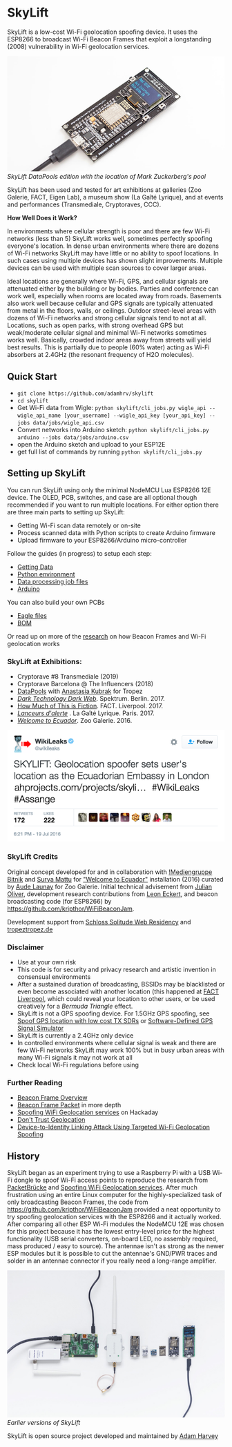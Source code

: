 # SkyLift

SkyLift is a low-cost Wi-Fi geolocation spoofing device. It uses the ESP8266 to broadcast Wi-Fi Beacon Frames that exploit a longstanding (2008) vulnerability in Wi-Fi geolocation services.

![](docs/images/skylift_angle.jpg)*SkyLift DataPools edition with the location of Mark Zuckerberg's pool*

SkyLift has been used and tested for art exhibitions at galleries (Zoo Galerie, FACT, Eigen Lab), a museum show (La Gaîté Lyrique), and at events and performances (Transmediale, Cryptoraves, CCC).

**How Well Does it Work?**

In environments where cellular strength is poor and there are few Wi-Fi networks (less than 5) SkyLift works well, sometimes perfectly spoofing everyone's location. In dense urban environments where there are dozens of Wi-Fi networks SkyLift may have little or no ability to spoof locations. In such cases using multiple devices has shown slight improvements. Multiple devices can be used with multiple scan sources to cover larger areas.

Ideal locations are generally where Wi-Fi, GPS, and cellular signals are attenuated either by the building or by bodies. Parties and conference can work well, especially when rooms are located away from roads. Basements also work well because cellular and GPS signals are typically attenuated from metal in the floors, walls, or ceilings. Outdoor street-level areas with dozens of Wi-Fi networks and strong cellular signals tend to not at all. Locations, such as open parks, with strong overhead GPS but weak/moderate cellular signal and minimal Wi-Fi networks sometimes works well. Basically, crowded indoor areas away from streets will yield best results. This is partially due to people (60% water) acting as Wi-Fi absorbers at 2.4GHz (the resonant frequency of H2O molecules).

## Quick Start

- `git clone https://github.com/adamhrv/skylift`
- `cd skylift`
- Get Wi-Fi data from Wigle: `python skylift/cli_jobs.py wigle_api --wigle_api_name [your_username] --wigle_api_key [your_api_key] --jobs data/jobs/wigle_api.csv`
- Convert networks into Arduino sketch:  `python skylift/cli_jobs.py arduino --jobs data/jobs/arduino.csv`
- open the Arduino sketch and upload to your ESP12E
- get full list of commands by running `python skylift/cli_jobs.py`


## Setting up SkyLift

You can run SkyLift using only the minimal NodeMCU Lua ESP8266 12E device. The OLED, PCB, switches, and case are all optional though recommended if you want to run multiple locations. For either option there are three main parts to setting up SkyLift:

- Getting Wi-Fi scan data remotely or on-site 
- Process scanned data with Python scripts to create Arduino firmware
- Upload firmware to your ESP8266/Arduino micro-controller

Follow the guides (in progress) to setup each step:

- [Getting Data](docs/scanning.md)
- [Python environment](docs/python.md)
- [Data processing job files](docs/jobs.md)
- [Arduino](docs/arduino.md)


You can also build your own PCBs 

- [Eagle files](docs/cad.md)
- [BOM](docs/bom.md)

Or read up on more of the [research](docs/research.md) on how Beacon Frames and Wi-Fi geolocation works

### SkyLift at Exhibitions:

- Cryptorave #8 Transmediale (2019)
- Cryptorave Barcelona @ The Influencers (2018)
- [DataPools](https://ahprojects.com/datapools) with [Anastasia Kubrak](https://anastasiakubrak.com) for Tropez
- [*Dark Technology Dark Web*](spektrumberlin.de/exhibitions/detail/exhibition-10-dark-technology-dark-web.html). Spektrum. Berlin. 2017.
- [How Much of This is Fiction](http://www.fact.co.uk/projects/how-much-of-this-is-fiction.aspx). FACT. Liverpool. 2017.
- [*Lanceurs d'alerte*](https://gaite-lyrique.net/lanceurs-dalerte-0) . La Gaîté Lyrique. Paris. 2017.
- [*Welcome to Ecuador*](http://www.zoogalerie.fr/?p=2059&preview=true). Zoo Galerie. 2016.



![](docs/images/wikileaks.png)

### SkyLift Credits

Original concept developed for and in collaboration with [!Mediengruppe Bitnik](https://wwwwwwwwwwwwwwwwwwwwww.bitnik.org/) and [Surya Mattu](http://suryamattu.com) for ["Welcome to Ecuador"](http://www.zoogalerie.fr/?p=2059&preview=true) installation (2016) curated by [Aude Launay](http://launayau.de/) for Zoo Galerie. Initial technical advisement from [Julian Oliver](https://julianoliver.com), development research contributions from [Leon Eckert](http://leoneckert.com/), and beacon broadcasting code (for ESP8266) by <https://github.com/kripthor/WiFiBeaconJam>.



Development support from [Schloss Solitude Web Residency](https://schloss-post.com/skylift-low-cost-geo-location-spoofing-device/) and [tropeztropez.de](http://tropeztropez.de/)


### Disclaimer

- Use at your own risk
- This code is for security and privacy research and artistic invention in consensual environments
- After a sustained duration of broadcasting, BSSIDs may be blacklisted or even become associated with another location (this happened at [FACT Liverpool](http://www.fact.co.uk/), which could reveal your location to other users, or be used creatively for a *Bermuda Triangle* effect.
- SkyLift is not a GPS spoofing device. For 1.5GHz GPS spoofing, see [Spoof GPS location with low cost TX SDRs](http://hackaday.com/2016/07/19/pokemon-go-cheat-fools-gps-with-software-defined-radio/) or [Software-Defined GPS Signal Simulator](https://github.com/osqzss/gps-sdr-sim)
- SkyLift is currently a 2.4GHz only device
- In controlled environments where cellular signal is weak and there are few Wi-Fi networks SkyLift may work 100% but in busy urban areas with many Wi-Fi signals it may not work at all
- Check local Wi-Fi regulations before using


### Further Reading

- [Beacon Frame Overview](https://en.wikipedia.org/wiki/Beacon_frame)
- [Beacon Frame Packet](https://mrncciew.com/2014/10/08/802-11-mgmt-beacon-frame/) in more depth
- [Spoofing WiFi Geolocation services](http://www.senet-int.com/2013/12/wi-fi-geo-location/) on Hackaday
- [Don't Trust Geolocation](http://www.journaldulapin.com/2013/08/26/dont-trust-geolocation/)
- [Device-to-Identity Linking Attack Using Targeted Wi-Fi Geolocation Spoofing](https://hal.inria.fr/hal-01176842/document)


## History

SkyLift began as an experiment trying to use a Raspberry Pi with a USB Wi-Fi dongle to spoof Wi-Fi access points to reproduce the research from [PacketBrücke](https://criticalengineering.org/projects/packetbridge/) and [Spoofing WiFi Geolocation services](http://www.senet-int.com/2013/12/wi-fi-geo-location/). After much frustration using an entire Linux computer for the highly-specialized task of only broadcasting Beacon Frames, the code from <https://github.com/kripthor/WiFiBeaconJam> provided a neat opportunity to try spoofing geolocation services with the ESP8266 and it actually worked. After comparing all other ESP Wi-Fi modules the NodeMCU 12E was chosen for this project because it has the lowest entry-level price for the highest functionality (USB serial converters, on-board LED, no assembly required, mass produced / easy to source). The antennae isn't as strong as the newer ESP modules but it is possible to cut the antennae's GND/PWR traces and solder in an antennae connector if you really need a long-range amplifier.


![](docs/images/pi_esps.jpg)*Earlier versions of SkyLift*


SkyLift is open source project developed and maintained by [Adam Harvey](https://ahprojects.com) 

